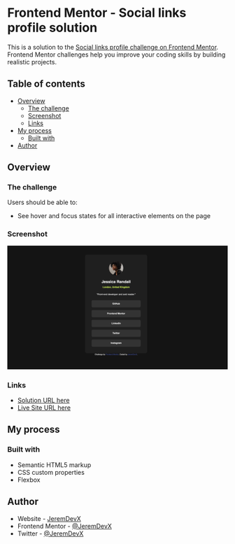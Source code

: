 # Frontend Mentor - Social links profile solution

This is a solution to the [Social links profile challenge on Frontend Mentor](https://www.frontendmentor.io/challenges/social-links-profile-UG32l9m6dQ). Frontend Mentor challenges help you improve your coding skills by building realistic projects.

## Table of contents

- [Overview](#overview)
  - [The challenge](#the-challenge)
  - [Screenshot](#screenshot)
  - [Links](#links)
- [My process](#my-process)
  - [Built with](#built-with)
- [Author](#author)

## Overview

### The challenge

Users should be able to:

- See hover and focus states for all interactive elements on the page

### Screenshot

![](./screenshot.png)

### Links

- [Solution URL here](https://your-solution-url.com)
- [Live Site URL here](https://your-live-site-url.com)

## My process

### Built with

- Semantic HTML5 markup
- CSS custom properties
- Flexbox

## Author

- Website - [JeremDevX](https://jeremdevx.com)
- Frontend Mentor - [@JeremDevX](https://www.frontendmentor.io/profile/JeremDevX)
- Twitter - [@JeremDevX](https://x.com/JeremDevX)
